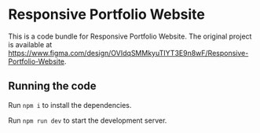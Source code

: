 
  # Responsive Portfolio Website

  This is a code bundle for Responsive Portfolio Website. The original project is available at https://www.figma.com/design/OVIdqSMMkyuTIYT3E9n8wF/Responsive-Portfolio-Website.

  ## Running the code

  Run `npm i` to install the dependencies.

  Run `npm run dev` to start the development server.
  